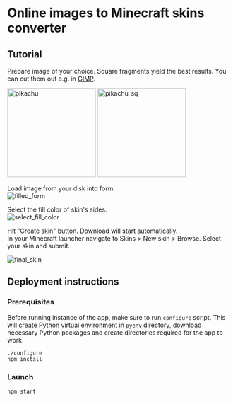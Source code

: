 # Online images to Minecraft skins converter

## Tutorial

Prepare image of your choice. Square fragments yield the best results. You can cut them out e.g. in [GIMP](https://www.gimp.org/).

<img height=200 alt="pikachu" src="https://user-images.githubusercontent.com/45500957/136184605-0460a7f8-5284-42b9-aee3-23291f28a7e2.png"> <img height=200 alt="pikachu_sq" src="https://user-images.githubusercontent.com/45500957/136184642-c0aaed82-fd81-4b56-8b65-c880d906a975.png">

Load image from your disk into form.\
![filled_form](https://user-images.githubusercontent.com/45500957/186706056-e4a110dc-9e1f-4b11-b351-19d4187a01fc.png)

Select the fill color of skin's sides.\
![select_fill_color](https://user-images.githubusercontent.com/45500957/186705789-8ad5b970-b48f-48fa-a434-37d36f8888d4.png)

Hit "Create skin" button. Download will start automatically.\
In your Minecraft launcher navigate to Skins > New skin > Browse. Select your skin and submit.

![final_skin](https://user-images.githubusercontent.com/45500957/186708759-3d79ec28-9403-4dc2-b4db-2cfd08e8601a.png)

## Deployment instructions

### Prerequisites

Before running instance of the app, make sure to run `configure` script.
This will create Python virtual environment in `pyenv` directory, download necessary Python packages and create directories required for the app to work.

```
./configure
npm install
```

### Launch

```
npm start
```
